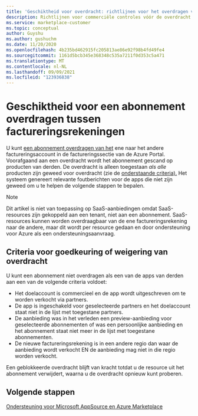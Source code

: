 ```yaml
---
title: 'Geschiktheid voor overdracht: richtlijnen voor het overdragen van een abonnement tussen factureringsaccounts, Azure Marketplace'
description: Richtlijnen voor commerciële controles vóór de overdracht van een abonnement tussen factureringsaccounts in de Azure Portal.
ms.service: marketplace-customer
ms.topic: conceptual
author: Guyshu
ms.author: gushuchm
ms.date: 11/20/2020
ms.openlocfilehash: 4b235bd462915fc205813ae86e92f98b4fd49fe4
ms.sourcegitcommit: 1161d5bcb345e368348c535a7211f0d353c5a471
ms.translationtype: MT
ms.contentlocale: nl-NL
ms.lasthandoff: 09/09/2021
ms.locfileid: "123936838"
---
```

# <a name="transfer-eligibility-for-a-subscription-between-billing-accounts"></a>Geschiktheid voor een abonnement overdragen tussen factureringsrekeningen

U kunt [een abonnement overdragen van het](/azure/cost-management-billing/understand/subscription-transfer) ene naar het andere factureringsaccount in de factureringssectie van de Azure Portal. Voorafgaand aan een overdracht wordt het abonnement gescand op producten van derden. De overdracht is alleen toegestaan *als alle* producten zijn geweed voor overdracht (zie de [onderstaande criteria).](#criteria-for-transfer-approval-or-denial) Het systeem genereert relevante foutberichten voor de apps die niet zijn geweed om u te helpen de volgende stappen te bepalen.

> [!NOTE]
> Dit artikel is niet van toepassing op SaaS-aanbiedingen omdat SaaS-resources zijn gekoppeld aan een tenant, niet aan een abonnement. SaaS-resources kunnen worden overdraagbaar van de ene factureringsrekening naar de andere, maar dit wordt per resource gedaan en door ondersteuning voor Azure als een ondersteuningsaanvraag.

## <a name="criteria-for-transfer-approval-or-denial"></a>Criteria voor goedkeuring of weigering van overdracht

U kunt een abonnement niet overdragen als een van de apps van derden aan een van de volgende criteria voldoet:

- Het doelaccount is commercieel en de app wordt uitgeschreven om te worden verkocht via partners.
- De app is ingeschakeld voor geselecteerde partners en het doelaccount staat niet in de lijst met toegestane partners.
- De aanbieding was in het verleden een preview-aanbieding voor geselecteerde abonnementen of was een persoonlijke aanbieding en het abonnement staat niet meer in de lijst met toegestane abonnementen.
- De nieuwe factureringsrekening is in een andere regio dan waar de aanbieding wordt verkocht EN de aanbieding mag niet in die regio worden verkocht.

Een geblokkeerde overdracht blijft van kracht totdat u de resource uit het abonnement verwijdert, waarna u de overdracht opnieuw kunt proberen.

## <a name="next-steps"></a>Volgende stappen

[Ondersteuning voor Microsoft AppSource en Azure Marketplace](get-support.md)

